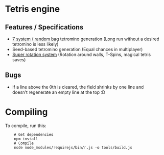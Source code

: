 # Tetris engine
## Features / Specifications
* [7 system / random bag](https://tetris.wiki/Random_Generator) tetromino generation
    (Long run without a desired tetromino is less likely)
* Seed-based tetromino generation
    (Equal chances in multiplayer)
* [Super rotation system](https://tetris.wiki/SRS)
    (Rotation around walls, T-Spins, magical tetris saves)

## Bugs
* If a line above the 0th is cleared, the field shrinks by one line
    and doesn't regenerate an empty line at the top :D

# Compiling
To compile, run this:
```
    # Get dependencies
    npm install
    # Compile
    node node_modules/requirejs/bin/r.js -o tools/build.js
```
